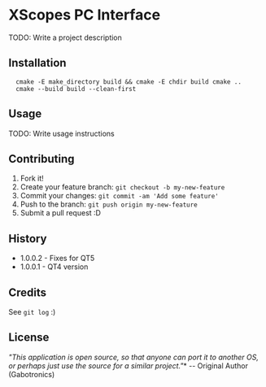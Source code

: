 # XScopes PC Interface

TODO: Write a project description

## Installation

```
  cmake -E make_directory build && cmake -E chdir build cmake ..
  cmake --build build --clean-first
```

## Usage

TODO: Write usage instructions

## Contributing

1. Fork it!
2. Create your feature branch: `git checkout -b my-new-feature`
3. Commit your changes: `git commit -am 'Add some feature'`
4. Push to the branch: `git push origin my-new-feature`
5. Submit a pull request :D

## History

* 1.0.0.2 - Fixes for QT5
* 1.0.0.1 - QT4 version

## Credits

See `git log` :)


## License

*"This application is open source, so that anyone can port it to another OS, or
perhaps just use the source for a similar project."**
 -- Original Author (Gabotronics)
